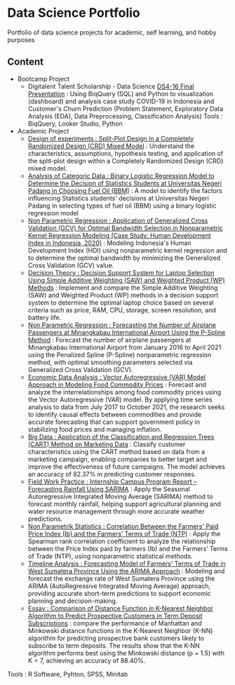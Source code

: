 # Data Science Portfolio
Portfolio of data science projects for academic, self learning, and hobby purposes

## Content 
- Bootcamp Project
    - Digitalent Talent Scholarship - Data Science [DS4-16 Final Presentation](https://github.com/tibriwork/data-science-portfolio/blob/main/DS4-16_Muhammad%20Tibri%20Syofyan_Final%20Presentation.pdf) : Using BiqQuery (SQL) and Python to visualization (dashboard) and analysis case study COVID-19 in Indonesia and Customer's Churn Prediction (Problem Statement, Exploratory Data Analysis (EDA), Data Preprocessing, Classification Analysis)
      Tools : BiqQuery, Looker Studio, Python 
- Academic Project
    - [Design of experiments : Split-Plot Design in a Completely Randomized Design (CRD) Mixed Model](https://github.com/tibriwork/data-science-portfolio/blob/main/Rancangan%20Petak%20Terpisah%20dalam%20RAL%20Model%20Campuran.pdf) : Understand the characteristics, assumptions, hypothesis testing, and application of the split-plot design within a Completely Randomized Design (CRD) mixed model.
    - [Analysis of Categoric Data : Binary Logistic Regression Model to Determine the Decision of Statistics Students at Universitas Negeri Padang in Choosing Fuel Oil (BBM)](https://github.com/tibriwork/data-science-portfolio/blob/main/Model%20Regresi%20Logistik%20Biner%20Untuk%20Menentukan%20Keputusan%20Mahasiswa%20Statistika%20Universitas%20Negeri%20Padang%20dalam%20Memilih%20Bahan%20Bakar%20Minyak%20(BBM).pdf) : A model to identify the factors influencing Statistics students' decisions at Universitas Negeri Padang in selecting types of fuel oil (BBM) using a binary logistic regression model
    - [Non Parametric Regression : Application of Generalized Cross Validation (GCV) for Optimal Bandwidth Selection in Nonparametric Kernel Regression Modeling (Case Study: Human Development Index in Indonesia, 2020)](https://github.com/tibriwork/data-science-portfolio/blob/main/Penerapan%20Generalized%20Cross%20Validation%20(GCV)%20dalam%20Pemilihan%20Bandwidth%20Optimal%20pada%20Pemodelan%20Regresi%20Nonparametrik%20Kernel%20(Studi%20KasusIndeks%20Pembangunan%20Manusia%20di%20Indonesia%20tahun%202020).pdf) : Modeling Indonesia's Human Development Index (HDI) using nonparametric kernel regression and to determine the optimal bandwidth by minimizing the Generalized Cross Validation (GCV) value.
    - [Decision Theory : Decision Support System for Laptop Selection Using Simple Additive Weighting (SAW) and Weighted Product (WP) Methods](https://github.com/tibriwork/data-science-portfolio/blob/main/Sistem%20Pendukung%20Keputusan%20Pemilihan%20Laptop%20dengan%20Menerapkan%20Metode%20Simple%20Additive%20Weighting%20(SAW)%20dan%20Weighted%20Product%20(WP).pdf) : Implement and compare the Simple Additive Weighting (SAW) and Weighted Product (WP) methods in a decision support system to determine the optimal laptop choice based on several criteria such as price, RAM, CPU, storage, screen resolution, and battery life.
    - [Non Parametric Regression : Forecasting the Number of Airplane Passengers at Minangkabau International Airport Using the P-Spline Method](https://github.com/tibriwork/data-science-portfolio/blob/main/Forecasting%20The%20Number%20of%20Airplane%20Passengers%20at%20Minangkabau%20International%20Airport%20Using%20The%20P-Spline%20Method.pdf) :  Forecast the number of airplane passengers at Minangkabau International Airport from January 2016 to April 2021 using the Penalized Spline (P-Spline) nonparametric regression method, with optimal smoothing parameters selected via Generalized Cross Validation (GCV).
    - [Economic Data Analysis : Vector Autoregressive (VAR) Model Approach in Modeling Food Commodity Prices](https://github.com/tibriwork/data-science-portfolio/blob/main/Pendekatan%20Model%20Vector%20Autoregressive%20(VAR)%20dalam%20Memodelkan%20Harga%20Komoditas%20Pangan.pdf) : Forecast and analyze the interrelationships among food commodity prices using the Vector Autoregressive (VAR) model. By applying time series analysis to data from July 2017 to October 2021, the research seeks to identify causal effects between commodities and provide accurate forecasting that can support government policy in stabilizing food prices and managing inflation.
    - [Big Data : Application of the Classification and Regression Trees (CART) Method on Marketing Data](https://github.com/tibriwork/data-science-portfolio/blob/main/Final%20Project%205%20-%20Team%201.pdf) : Classify customer characteristics using the CART method based on data from a marketing campaign, enabling companies to better target and improve the effectiveness of future campaigns. The model achieves an accuracy of 82.37% in predicting customer responses.
    - [Field Work Practice : Internship Campus Program Report – Forecasting Rainfall Using SARIMA](https://github.com/tibriwork/data-science-portfolio/blob/main/Intership%20Campus%20Program%20Report%20-%20Forecasting%20Rainfall%20using%20SARIMA.pdf) : Apply the Seasonal Autoregressive Integrated Moving Average (SARIMA) method to forecast monthly rainfall, helping support agricultural planning and water resource management through more accurate weather predictions.
    - [Non Parametrik Statistics : Correlation Between the Farmers' Paid Price Index (Ib) and the Farmers’ Terms of Trade (NTP)](https://github.com/tibriwork/data-science-portfolio/blob/main/Korelasi%20Indeks%20Harga%20yang%20Dibayar%20Petani%20(Ib)%20dengan%20Nilai%20Tukar%20Petani%20(NTP).pdf) : Apply the Spearman rank correlation coefficient to analyze the relationship between the Price Index paid by farmers (Ib) and the Farmers’ Terms of Trade (NTP), using nonparametric statistical methods.
    - [Timeline Analysis : Forecasting Model of Farmers' Terms of Trade in West Sumatera Province Using the ARIMA Approach](https://github.com/tibriwork/data-science-portfolio/blob/main/Forecasting%20Model%20of%20Farmers'%20Terms%20of%20Trade%20in%20West%20Sumatera%20Province%20Using%20the%20ARIMA%20Approach.pdf) : Modeling and forecast the exchange rate of West Sumatera Province using the ARIMA (AutoRegressive Integrated Moving Average) approach, providing accurate short-term predictions to support economic planning and decision-making.
    - [Essay : Comparison of Distance Function in K-Nearest Neighbor Algorithm to Predict Prospective Customers in Term Deposit Subscriptions](https://github.com/tibriwork/data-science-portfolio/blob/main/Jurnal%20Perbandingan%20Fungsi%20Jarak%20pada%20Algoritma%20K-Nearest%20Neighbor%20Untuk%20Prediksi%20Potensi%20Nasabah%20dalam%20Berlangganan%20Deposito%20Berjangka.pdf) : compare the performance of Manhattan and Minkowski distance functions in the K-Nearest Neighbor (K-NN) algorithm for predicting prospective bank customers likely to subscribe to term deposits. The results show that the K-NN algorithm performs best using the Minkowski distance (p = 1.5) with K = 7, achieving an accuracy of 88.40%.

Tools : R Software, Pyhton, SPSS, Minitab
